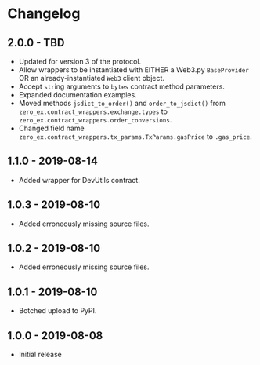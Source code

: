 # Changelog

## 2.0.0 - TBD

-   Updated for version 3 of the protocol.
-   Allow wrappers to be instantiated with EITHER a Web3.py `BaseProvider` OR an already-instantiated `Web3` client object.
-   Accept `str`ing arguments to `bytes` contract method parameters.
-   Expanded documentation examples.
-   Moved methods `jsdict_to_order()` and `order_to_jsdict()` from `zero_ex.contract_wrappers.exchange.types` to `zero_ex.contract_wrappers.order_conversions`.
-   Changed field name `zero_ex.contract_wrappers.tx_params.TxParams.gasPrice` to `.gas_price`.

## 1.1.0 - 2019-08-14

-   Added wrapper for DevUtils contract.

## 1.0.3 - 2019-08-10

-   Added erroneously missing source files.

## 1.0.2 - 2019-08-10

-   Added erroneously missing source files.

## 1.0.1 - 2019-08-10

-   Botched upload to PyPI.

## 1.0.0 - 2019-08-08

-   Initial release
